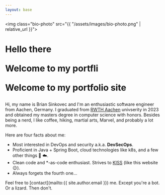 ```yaml
---
layout: base
---
```


<img class="bio-photo" src="{{ "/assets/images/bio-photo.png" | relative_url }}">
<div class="index-title">
    <h1>
        <div id="typed-strings">
            <p>Hello there</p>
            <p>Welcome to my portfli</p>
            <p>Welcome to my portfolio site</p>
        </div>
        <span id="typed"></span>
    </h1>
</div>

Hi, my name is Brian Sinkovec and I'm an enthusiastic software engineer from Aachen, Germany.
I graduated from [RWTH Aachen](https://rwth-aachen.de) univserity in 2023 and obtained my masters degree in computer science with honors.
Besides being a nerd, I like coffee, hiking, martial arts, Marvel, and probably a lot more.

Here are four facts about me:
* Most interested in DevOps and security a.k.a. **DevSecOps**.
* Proficient in Java + Spring Boot, cloud technologies like k8s, and a few other things :seedling: :cloud:.
* Clean code and *-as-code enthusiast. Strives to [KISS](https://en.wikipedia.org/wiki/KISS_principle) (like this website :wink:).
* Always forgets the fourth one...

Feel free to [contact](mailto:{{ site.author.email }}) me.
Except you're a bot.
Or a lizard.
Then don't.
